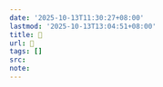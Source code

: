 ```yaml
---
date: '2025-10-13T11:30:27+08:00'
lastmod: '2025-10-13T13:04:51+08:00'
title: 󰥶
url: 󰥶
tags: []
src:
note:
---
```

